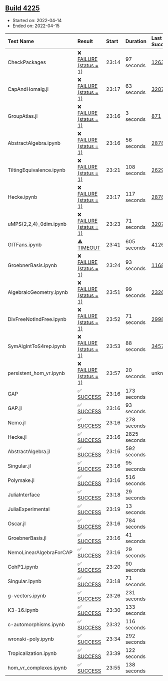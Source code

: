 ## [Build 4225](https://oscarci.mathematik.uni-kl.de/job/oscar-stable/4225/)

* Started on: 2022-04-14
* Ended on: 2022-04-15

| Test Name    | Result | Start | Duration | Last Success | First Failure |
|:-------------|:-------|:------|:---------|:-------------|:--------------|
| CheckPackages | ❌ [FAILURE (status = 1)](https://oscarci.mathematik.uni-kl.de/job/oscar-stable/4225/artifact/logs/build-4225/CheckPackages.log) | 23:14 | 97 seconds | [1263](https://oscarci.mathematik.uni-kl.de/job/oscar-stable/1263/) | [1264](https://oscarci.mathematik.uni-kl.de/job/oscar-stable/1264/) |
| CapAndHomalg.jl | ❌ [FAILURE (status = 1)](https://oscarci.mathematik.uni-kl.de/job/oscar-stable/4225/artifact/logs/build-4225/CapAndHomalg.jl.log) | 23:17 | 63 seconds | [3207](https://oscarci.mathematik.uni-kl.de/job/oscar-stable/3207/) | [3208](https://oscarci.mathematik.uni-kl.de/job/oscar-stable/3208/) |
| GroupAtlas.jl | ❌ [FAILURE (status = 1)](https://oscarci.mathematik.uni-kl.de/job/oscar-stable/4225/artifact/logs/build-4225/GroupAtlas.jl.log) | 23:16 | 3 seconds | [871](https://oscarci.mathematik.uni-kl.de/job/oscar-stable/871/) | [872](https://oscarci.mathematik.uni-kl.de/job/oscar-stable/872/) |
| AbstractAlgebra.ipynb | ❌ [FAILURE (status = 1)](https://oscarci.mathematik.uni-kl.de/job/oscar-stable/4225/artifact/logs/build-4225/AbstractAlgebra.ipynb.log) | 23:16 | 56 seconds | [2878](https://oscarci.mathematik.uni-kl.de/job/oscar-stable/2878/) | [2879](https://oscarci.mathematik.uni-kl.de/job/oscar-stable/2879/) |
| TiltingEquivalence.ipynb | ❌ [FAILURE (status = 1)](https://oscarci.mathematik.uni-kl.de/job/oscar-stable/4225/artifact/logs/build-4225/TiltingEquivalence.ipynb.log) | 23:21 | 108 seconds | [2629](https://oscarci.mathematik.uni-kl.de/job/oscar-stable/2629/) | [2630](https://oscarci.mathematik.uni-kl.de/job/oscar-stable/2630/) |
| Hecke.ipynb | ❌ [FAILURE (status = 1)](https://oscarci.mathematik.uni-kl.de/job/oscar-stable/4225/artifact/logs/build-4225/Hecke.ipynb.log) | 23:17 | 117 seconds | [2878](https://oscarci.mathematik.uni-kl.de/job/oscar-stable/2878/) | [2879](https://oscarci.mathematik.uni-kl.de/job/oscar-stable/2879/) |
| uMPS(2,2,4)_0dim.ipynb | ❌ [FAILURE (status = 1)](https://oscarci.mathematik.uni-kl.de/job/oscar-stable/4225/artifact/logs/build-4225/uMPS-2-2-4-_0dim.ipynb.log) | 23:23 | 71 seconds | [3207](https://oscarci.mathematik.uni-kl.de/job/oscar-stable/3207/) | [3208](https://oscarci.mathematik.uni-kl.de/job/oscar-stable/3208/) |
| GITFans.ipynb | ⚠ [TIMEOUT](https://oscarci.mathematik.uni-kl.de/job/oscar-stable/4225/artifact/logs/build-4225/GITFans.ipynb.log) | 23:41 | 605 seconds | [4126](https://oscarci.mathematik.uni-kl.de/job/oscar-stable/4126/) | [4127](https://oscarci.mathematik.uni-kl.de/job/oscar-stable/4127/) |
| GroebnerBasis.ipynb | ❌ [FAILURE (status = 1)](https://oscarci.mathematik.uni-kl.de/job/oscar-stable/4225/artifact/logs/build-4225/GroebnerBasis.ipynb.log) | 23:24 | 93 seconds | [1168](https://oscarci.mathematik.uni-kl.de/job/oscar-stable/1168/) | [1169](https://oscarci.mathematik.uni-kl.de/job/oscar-stable/1169/) |
| AlgebraicGeometry.ipynb | ❌ [FAILURE (status = 1)](https://oscarci.mathematik.uni-kl.de/job/oscar-stable/4225/artifact/logs/build-4225/AlgebraicGeometry.ipynb.log) | 23:51 | 99 seconds | [2326](https://oscarci.mathematik.uni-kl.de/job/oscar-stable/2326/) | [2327](https://oscarci.mathematik.uni-kl.de/job/oscar-stable/2327/) |
| DivFreeNotIndFree.ipynb | ❌ [FAILURE (status = 1)](https://oscarci.mathematik.uni-kl.de/job/oscar-stable/4225/artifact/logs/build-4225/DivFreeNotIndFree.ipynb.log) | 23:52 | 71 seconds | [2998](https://oscarci.mathematik.uni-kl.de/job/oscar-stable/2998/) | [2999](https://oscarci.mathematik.uni-kl.de/job/oscar-stable/2999/) |
| SymAlgIntToS4rep.ipynb | ❌ [FAILURE (status = 1)](https://oscarci.mathematik.uni-kl.de/job/oscar-stable/4225/artifact/logs/build-4225/SymAlgIntToS4rep.ipynb.log) | 23:53 | 88 seconds | [3457](https://oscarci.mathematik.uni-kl.de/job/oscar-stable/3457/) | [3458](https://oscarci.mathematik.uni-kl.de/job/oscar-stable/3458/) |
| persistent_hom_vr.ipynb | ❌ [FAILURE (status = 1)](https://oscarci.mathematik.uni-kl.de/job/oscar-stable/4225/artifact/logs/build-4225/persistent_hom_vr.ipynb.log) | 23:57 | 20 seconds | unknown | unknown |
| GAP | ✅ [SUCCESS](https://oscarci.mathematik.uni-kl.de/job/oscar-stable/4225/artifact/logs/build-4225/GAP.log) | 23:16 | 173 seconds |  |  |
| GAP.jl | ✅ [SUCCESS](https://oscarci.mathematik.uni-kl.de/job/oscar-stable/4225/artifact/logs/build-4225/GAP.jl.log) | 23:16 | 93 seconds |  |  |
| Nemo.jl | ✅ [SUCCESS](https://oscarci.mathematik.uni-kl.de/job/oscar-stable/4225/artifact/logs/build-4225/Nemo.jl.log) | 23:16 | 278 seconds |  |  |
| Hecke.jl | ✅ [SUCCESS](https://oscarci.mathematik.uni-kl.de/job/oscar-stable/4225/artifact/logs/build-4225/Hecke.jl.log) | 23:16 | 2825 seconds |  |  |
| AbstractAlgebra.jl | ✅ [SUCCESS](https://oscarci.mathematik.uni-kl.de/job/oscar-stable/4225/artifact/logs/build-4225/AbstractAlgebra.jl.log) | 23:16 | 592 seconds |  |  |
| Singular.jl | ✅ [SUCCESS](https://oscarci.mathematik.uni-kl.de/job/oscar-stable/4225/artifact/logs/build-4225/Singular.jl.log) | 23:16 | 95 seconds |  |  |
| Polymake.jl | ✅ [SUCCESS](https://oscarci.mathematik.uni-kl.de/job/oscar-stable/4225/artifact/logs/build-4225/Polymake.jl.log) | 23:16 | 516 seconds |  |  |
| JuliaInterface | ✅ [SUCCESS](https://oscarci.mathematik.uni-kl.de/job/oscar-stable/4225/artifact/logs/build-4225/JuliaInterface.log) | 23:18 | 29 seconds |  |  |
| JuliaExperimental | ✅ [SUCCESS](https://oscarci.mathematik.uni-kl.de/job/oscar-stable/4225/artifact/logs/build-4225/JuliaExperimental.log) | 23:19 | 13 seconds |  |  |
| Oscar.jl | ✅ [SUCCESS](https://oscarci.mathematik.uni-kl.de/job/oscar-stable/4225/artifact/logs/build-4225/Oscar.jl.log) | 23:16 | 784 seconds |  |  |
| GroebnerBasis.jl | ✅ [SUCCESS](https://oscarci.mathematik.uni-kl.de/job/oscar-stable/4225/artifact/logs/build-4225/GroebnerBasis.jl.log) | 23:16 | 41 seconds |  |  |
| NemoLinearAlgebraForCAP | ✅ [SUCCESS](https://oscarci.mathematik.uni-kl.de/job/oscar-stable/4225/artifact/logs/build-4225/NemoLinearAlgebraForCAP.log) | 23:16 | 29 seconds |  |  |
| CohP1.ipynb | ✅ [SUCCESS](https://oscarci.mathematik.uni-kl.de/job/oscar-stable/4225/artifact/logs/build-4225/CohP1.ipynb.log) | 23:20 | 90 seconds |  |  |
| Singular.ipynb | ✅ [SUCCESS](https://oscarci.mathematik.uni-kl.de/job/oscar-stable/4225/artifact/logs/build-4225/Singular.ipynb.log) | 23:18 | 71 seconds |  |  |
| g-vectors.ipynb | ✅ [SUCCESS](https://oscarci.mathematik.uni-kl.de/job/oscar-stable/4225/artifact/logs/build-4225/g-vectors.ipynb.log) | 23:26 | 231 seconds |  |  |
| K3-16.ipynb | ✅ [SUCCESS](https://oscarci.mathematik.uni-kl.de/job/oscar-stable/4225/artifact/logs/build-4225/K3-16.ipynb.log) | 23:30 | 133 seconds |  |  |
| c-automorphisms.ipynb | ✅ [SUCCESS](https://oscarci.mathematik.uni-kl.de/job/oscar-stable/4225/artifact/logs/build-4225/c-automorphisms.ipynb.log) | 23:32 | 116 seconds |  |  |
| wronski-poly.ipynb | ✅ [SUCCESS](https://oscarci.mathematik.uni-kl.de/job/oscar-stable/4225/artifact/logs/build-4225/wronski-poly.ipynb.log) | 23:34 | 292 seconds |  |  |
| Tropicalization.ipynb | ✅ [SUCCESS](https://oscarci.mathematik.uni-kl.de/job/oscar-stable/4225/artifact/logs/build-4225/Tropicalization.ipynb.log) | 23:39 | 122 seconds |  |  |
| hom_vr_complexes.ipynb | ✅ [SUCCESS](https://oscarci.mathematik.uni-kl.de/job/oscar-stable/4225/artifact/logs/build-4225/hom_vr_complexes.ipynb.log) | 23:55 | 138 seconds |  |  |
